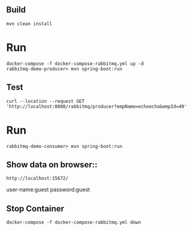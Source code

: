 ## Build

```
mvn clean install
```

# Run

```
docker-compose -f docker-compose-rabbitmq.yml up -d
rabbitmq-demo-producer> mvn spring-boot:run
```

## Test

```
curl --location --request GET 'http://localhost:8080/rabbitmq/producer?empName=echoecho&empId=49'
```

# Run

```
rabbitmq-demo-consumer> mvn spring-boot:run
```

## Show data on browser::

```
http://localhost:15672/
```

user-name:guest
password:guest

## Stop Container

```
docker-compose -f docker-compose-rabbitmq.yml down
```
